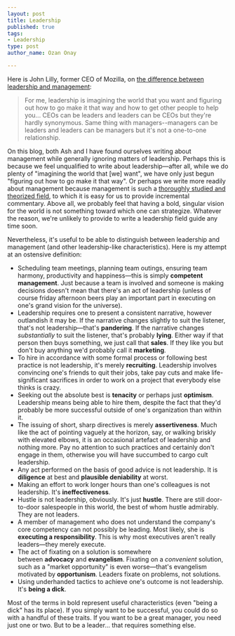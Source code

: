 ```yaml
--- 
layout: post
title: Leadership
published: true
tags: 
- Leadership
type: post
author_name: Ozan Onay

---
```

Here is John Lilly, former CEO of Mozilla, on <a href="http://www.fastcompany.com/1762632/telling-the-story-a-qa-on-leadership-with-john-lilly">the difference between leadership and management</a>:
<blockquote>For me, leadership is imagining the world that you want and figuring out how to go make it that way and how to get other people to help you... CEOs can be leaders and leaders can be CEOs but they're hardly synonymous. Same thing with managers--managers can be leaders and leaders can be managers but it's not a one-to-one relationship.</blockquote>
On this blog, both Ash and I have found ourselves writing about management while generally ignoring matters of leadership. Perhaps this is because we feel unqualified to write about leadership—after all, while we do plenty of "imagining the world that [we] want", we have only just begun "figuring out how to go make it that way". Or perhaps we write more readily about management because management is such a <a href="http://www.amazon.com/s/?url=search-alias%3Dstripbooks&field-keywords=management">thoroughly studied and theorized field</a>, to which it is easy for us to provide incremental commentary. Above all, we probably feel that having a bold, singular vision for the world is not something toward which one can strategize. Whatever the reason, we're unlikely to provide to write a leadership field guide any time soon.

Nevertheless, it's useful to be able to distinguish between leadership and management (and other leadership-like characteristics). Here is my attempt at an ostensive definition:
<ul>
	<li>Scheduling team meetings, planning team outings, ensuring team harmony, productivity and happiness—this is simply <strong>competent management</strong>. Just because a team is involved and someone is making decisions doesn't mean that there's an act of leadership (unless of course friday afternoon beers play an important part in executing on one's grand vision for the universe).</li>
	<li>Leadership requires one to present a consistent narrative, however outlandish it may be. If the narrative changes slightly to suit the listener, that's not leadership—that's <strong>pandering</strong>. If the narrative changes <em>substantially</em> to suit the listener, that's probably <strong>lying</strong>. Either way if that person then buys something, we just call that <strong>sales</strong>. If they like you but don't buy anything we'd probably call it <strong>marketing</strong>.</li>
	<li>To hire in accordance with some formal process or following best practice is not leadership, it's merely <strong>recruiting</strong>. Leadership involves convincing one's friends to quit their jobs, take pay cuts and make life-significant sacrifices in order to work on a project that everybody else thinks is crazy.</li>
	<li>Seeking out the absolute best is <strong>tenacity</strong> or perhaps just <strong>optimism</strong>. Leadership means being able to hire them, despite the fact that they'd probably be more successful outside of one's organization than within it.</li>
	<li>The issuing of short, sharp directives is merely <strong>assertiveness</strong>. Much like the act of pointing vaguely at the horizon, say, or walking briskly with elevated elbows, it is an occasional artefact of leadership and nothing more. Pay no attention to such practices and certainly don't engage in them, otherwise you will have succumbed to cargo cult leadership.</li>
	<li>Any act performed on the basis of good advice is not leadership. It is <strong>diligence</strong> at best and <strong>plausible deniability</strong> at worst.</li>
	<li>Making an effort to work longer hours than one's colleagues is not leadership. It's <strong>ineffectiveness</strong>.</li>
	<li>Hustle is not leadership, obviously. It's just <strong>hustle</strong>. There are still door-to-door salespeople in this world, the best of whom hustle admirably. They are not leaders.</li>
	<li>A member of management who does not understand the company's core competency can not possibly be leading. Most likely, she is <strong>executing a responsibility</strong>. This is why most executives aren't really leaders—they merely execute.</li>
	<li>The act of fixating on a solution is somewhere between <strong>advocacy</strong> and <strong>evangelism</strong>. Fixating on a <em>convenient</em> solution, such as a "market opportunity" is even worse—that's evangelism motivated by <strong>opportunism</strong>. Leaders fixate on problems, not solutions.</li>
	<li>Using underhanded tactics to achieve one's outcome is not leadership. It's <strong>being a dick</strong>.</li>
</ul>

Most of the terms in bold represent useful characteristics (even "being a dick" has its place). If you simply want to be successful, you could do so with a handful of these traits. If you want to be a great manager, you need just one or two. But to be a leader... that requires something else.
